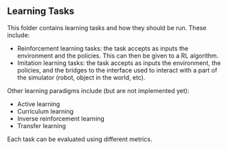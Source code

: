## Learning Tasks

This folder contains learning tasks and how they should be run. These include:
- Reinforcement learning tasks: the task accepts as inputs the environment and the policies. This can then be given to a RL algorithm.
- Imitation learning tasks: the task accepts as inputs the environment, the policies, and the bridges to the interface used to interact with a part of the simulator (robot, object in the world, etc).

Other learning paradigms include (but are not implemented yet):
- Active learning
- Curriculum learning
- Inverse reinforcement learning
- Transfer learning

Each task can be evaluated using different metrics.
